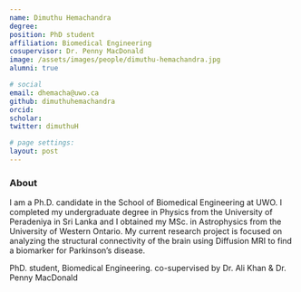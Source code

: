 ```yaml
---
name: Dimuthu Hemachandra
degree: 
position: PhD student
affiliation: Biomedical Engineering
cosupervisor: Dr. Penny MacDonald
image: /assets/images/people/dimuthu-hemachandra.jpg
alumni: true

# social
email: dhemacha@uwo.ca
github: dimuthuhemachandra
orcid: 
scholar: 
twitter: dimuthuH

# page settings:
layout: post
---
```


### About 
I am a Ph.D. candidate in the School of Biomedical Engineering at UWO. I completed my undergraduate degree in Physics from the University of Peradeniya in Sri Lanka and I obtained my MSc. in Astrophysics from the University of Western Ontario. My current research project is focused on analyzing the structural connectivity of the brain using Diffusion MRI to find a biomarker for Parkinson’s disease.

PhD. student, Biomedical Engineering. co-supervised by Dr. Ali Khan & Dr. Penny MacDonald
